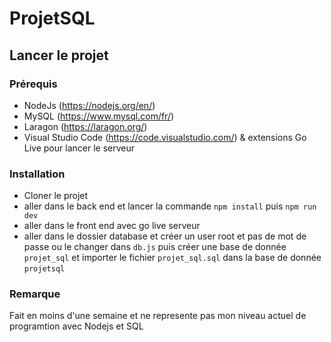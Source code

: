 # ProjetSQL
## Lancer le projet
### Prérequis
- NodeJs (https://nodejs.org/en/)
- MySQL (https://www.mysql.com/fr/)
- Laragon (https://laragon.org/)
- Visual Studio Code (https://code.visualstudio.com/) & extensions Go Live pour lancer le serveur

### Installation

- Cloner le projet
- aller dans le back end et lancer la commande `npm install` puis `npm run dev`
- aller dans le front end avec go live serveur
- aller dans le dossier database et créer un user root et pas de mot de passe ou le changer dans `db.js` puis créer une base de donnée `projet_sql` et importer le fichier `projet_sql.sql` dans la base de donnée `projetsql`

### Remarque

Fait en moins d'une semaine et ne represente pas mon niveau actuel de programtion avec Nodejs et SQL